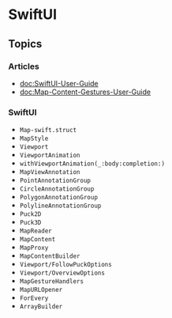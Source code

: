 #  SwiftUI

## Topics

### Articles
- <doc:SwiftUI-User-Guide>
- <doc:Map-Content-Gestures-User-Guide>

### SwiftUI
- ``Map-swift.struct``
- ``MapStyle``
- ``Viewport``
- ``ViewportAnimation``
- ``withViewportAnimation(_:body:completion:)``
- ``MapViewAnnotation``
- ``PointAnnotationGroup``
- ``CircleAnnotationGroup``
- ``PolygonAnnotationGroup``
- ``PolylineAnnotationGroup``
- ``Puck2D``
- ``Puck3D``
- ``MapReader``
- ``MapContent``
- ``MapProxy``
- ``MapContentBuilder``
- ``Viewport/FollowPuckOptions``
- ``Viewport/OverviewOptions``
- ``MapGestureHandlers``
- ``MapURLOpener``
- ``ForEvery``
- ``ArrayBuilder``
